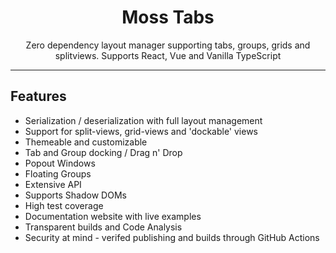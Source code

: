 <div align="center">
<h1>Moss Tabs</h1>

<p>Zero dependency layout manager supporting tabs, groups, grids and splitviews. Supports React, Vue and Vanilla TypeScript</p>

</div>

---

## Features

- Serialization / deserialization with full layout management
- Support for split-views, grid-views and 'dockable' views
- Themeable and customizable
- Tab and Group docking / Drag n' Drop
- Popout Windows
- Floating Groups
- Extensive API
- Supports Shadow DOMs
- High test coverage
- Documentation website with live examples
- Transparent builds and Code Analysis
- Security at mind - verifed publishing and builds through GitHub Actions
